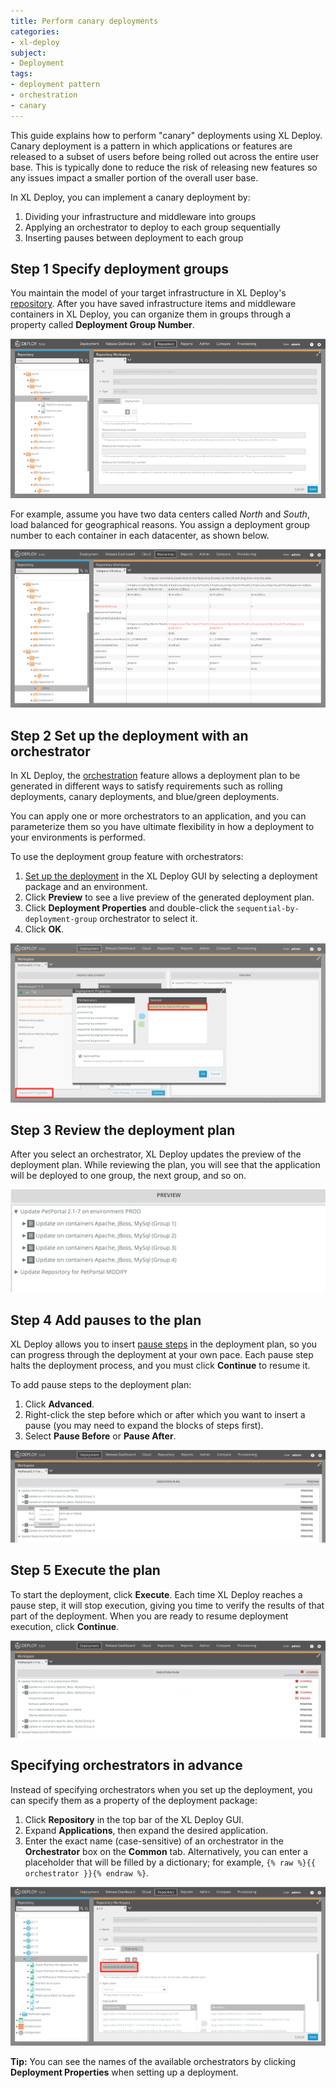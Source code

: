```yaml
---
title: Perform canary deployments
categories:
- xl-deploy
subject:
- Deployment
tags:
- deployment pattern
- orchestration
- canary
---
```


This guide explains how to perform "canary" deployments using XL Deploy. Canary deployment is a pattern in which applications or features are released to a subset of users before being rolled out across the entire user base. This is typically done to reduce the risk of releasing new features so any issues impact a smaller portion of the overall user base.

In XL Deploy, you can implement a canary deployment by:

1. Dividing your infrastructure and middleware into groups
1. Applying an orchestrator to deploy to each group sequentially
1. Inserting pauses between deployment to each group

## Step 1 Specify deployment groups 

You maintain the model of your target infrastructure in XL Deploy's [repository](/xl-deploy/concept/the-xl-deploy-repository.html). After you have saved infrastructure items and middleware containers in XL Deploy, you can organize them in groups through a property called **Deployment Group Number**.

![Specify a deployment group number](images/canary-deploy-group.png)

For example, assume you have two data centers called *North* and *South*, load balanced for geographical reasons. You assign a deployment group number to each container in each datacenter, as shown below.

![Middleware containers with deployment group numbers](images/canary-deploy-group-compare.png)

## Step 2 Set up the deployment with an orchestrator

In XL Deploy, the [orchestration](/xl-deploy/concept/types-of-orchestrators-in-xl-deploy.html) feature allows a deployment plan to be generated in different ways to satisfy requirements such as rolling deployments, canary deployments, and blue/green deployments.
 
You can apply one or more orchestrators to an application, and you can parameterize them so you have ultimate flexibility in how a deployment to your environments is performed.

To use the deployment group feature with orchestrators:

1. [Set up the deployment](/xl-deploy/how-to/deploy-an-application.html) in the XL Deploy GUI by selecting a deployment package and an environment.
1. Click **Preview** to see a live preview of the generated deployment plan.
1. Click **Deployment Properties** and double-click the `sequential-by-deployment-group` orchestrator to select it.
1. Click **OK**.

![Sequential-by-deployment-group orchestrator](images/canary-select-orchestrator.png) 

## Step 3 Review the deployment plan

After you select an orchestrator, XL Deploy updates the preview of the deployment plan. While reviewing the plan, you will see that the application will be deployed to one group, the next group, and so on.

![Sample canary deployment plan](images/canary-preview.png) 

## Step 4 Add pauses to the plan

XL Deploy allows you to insert [pause steps](/xl-deploy/how-to/deploy-an-application.html#add-a-pause-step) in the deployment plan, so you can progress through the deployment at your own pace. Each pause step halts the deployment process, and you must click **Continue** to resume it.

To add pause steps to the deployment plan:

1. Click **Advanced**.
1. Right-click the step before which or after which you want to insert a pause (you may need to expand the blocks of steps first).
1. Select **Pause Before** or **Pause After**.

![Adding a pause step to a deployment plan](images/canary-pause.png) 

## Step 5 Execute the plan

To start the deployment, click **Execute**. Each time XL Deploy reaches a pause step, it will stop execution, giving you time to verify the results of that part of the deployment. When you are ready to resume deployment execution, click **Continue**.

![Executing a canary deployment](images/canary-execution.png) 

## Specifying orchestrators in advance

Instead of specifying orchestrators when you set up the deployment, you can specify them as a property of the deployment package:

1. Click **Repository** in the top bar of the XL Deploy GUI.
1. Expand **Applications**, then expand the desired application.
1. Enter the exact name (case-sensitive) of an orchestrator in the **Orchestrator** box on the **Common** tab. Alternatively, you can enter a placeholder that will be filled by a dictionary; for example, `{% raw %}{{ orchestrator }}{% endraw %}`.

![Specifying an orchestrator on a deployment package](images/canary-application-property.png) 

**Tip:** You can see the names of the available orchestrators by clicking **Deployment Properties** when setting up a deployment.

